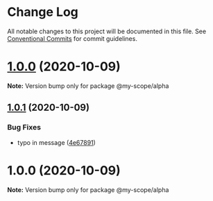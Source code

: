 # Change Log

All notable changes to this project will be documented in this file.
See [Conventional Commits](https://conventionalcommits.org) for commit guidelines.

<a name="1.0.0"></a>
# [1.0.0](https://github.com/Grants52/lerna-conventional-commits/compare/@my-scope/alpha@1.0.1...@my-scope/alpha@1.0.0) (2020-10-09)




**Note:** Version bump only for package @my-scope/alpha

<a name="1.0.1"></a>
## [1.0.1](https://github.com/Grants52/lerna-conventional-commits/compare/@my-scope/alpha@1.0.0...@my-scope/alpha@1.0.1) (2020-10-09)


### Bug Fixes

* typo in message ([4e67891](https://github.com/Grants52/lerna-conventional-commits/commit/4e67891))




<a name="1.0.0"></a>
# 1.0.0 (2020-10-09)




**Note:** Version bump only for package @my-scope/alpha
